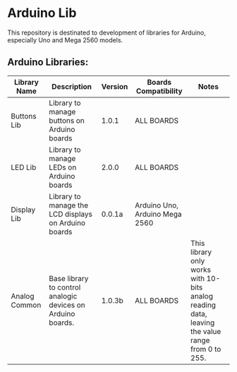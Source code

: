 # Arduino Lib

This repository is destinated to development of libraries for Arduino, especially Uno and Mega 2560 models.

## Arduino Libraries:

| Library Name | Description | Version | Boards Compatibility | Notes |
| ------------ | ----------- | ------- | -------------------- | ----- |
| Buttons Lib | Library to manage buttons on Arduino boards | 1.0.1 | ALL BOARDS |
| LED Lib | Library to manage LEDs on Arduino boards | 2.0.0 | ALL BOARDS |
| Display Lib | Library to manage the LCD displays on Arduino boards | 0.0.1a | Arduino Uno, Arduino Mega 2560 |
| Analog Common | Base library to control analogic devices on Arduino boards. | 1.0.3b | ALL BOARDS | This library only works with 10-bits analog reading data, leaving the value range from 0 to 255. 

